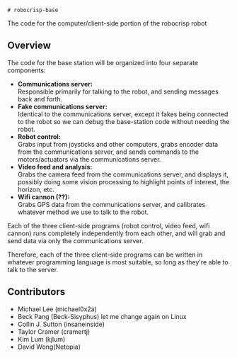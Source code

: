 	# robocrisp-base

The code for the computer/client-side portion of the robocrisp robot

## Overview

The code for the base station will be organized into four separate components:

-   **Communications server:**  
    Responsible primarily for talking to the robot, and sending messages back and forth.
-   **Fake communications server:**  
    Identical to the communications server, except it fakes being connected to the robot
    so we can debug the base-station code without needing the robot.
-   **Robot control:**  
    Grabs input from joysticks and other computers, grabs encoder data from the communications
    server, and sends commands to the motors/actuators via the communications server.
-   **Video feed and analysis:**  
    Grabs the camera feed from the communications server, and displays it, possibly doing 
    some vision processing to highlight points of interest, the horizon, etc.
-   **Wifi cannon (??):**  
    Grabs GPS data from the communications server, and calibrates whatever method we use 
    to talk to the robot.
    
Each of the three client-side programs (robot control, video feed, wifi cannon) runs completely independently from each other, and will grab and send data via only the communications server. 

Therefore, each of the three client-side programs can be written in whatever programming language is most suitable, so long as they're able to talk to the server.

## Contributors

-   Michael Lee (michael0x2a)
-   Beck Pang (Beck-Sisyphus) let me change again on Linux
-   Collin J. Sutton (insaneinside)
-   Taylor Cramer (cramertj)
-   Kim Lum (kjlum)
-   David Wong(Netopia)
